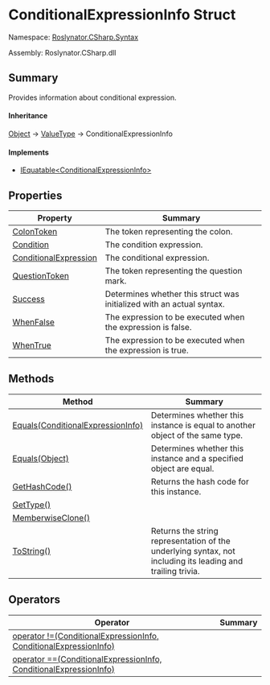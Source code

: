 # ConditionalExpressionInfo Struct

Namespace: [Roslynator.CSharp.Syntax](../README.md)

Assembly: Roslynator\.CSharp\.dll

## Summary

Provides information about conditional expression\.

#### Inheritance

[Object](https://docs.microsoft.com/en-us/dotnet/api/system.object) &#x2192; [ValueType](https://docs.microsoft.com/en-us/dotnet/api/system.valuetype) &#x2192; ConditionalExpressionInfo

#### Implements

* [IEquatable\<ConditionalExpressionInfo>](https://docs.microsoft.com/en-us/dotnet/api/system.iequatable-1)

## Properties

| Property | Summary |
| -------- | ------- |
| [ColonToken](ColonToken/README.md) | The token representing the colon\. |
| [Condition](Condition/README.md) | The condition expression\. |
| [ConditionalExpression](ConditionalExpression/README.md) | The conditional expression\. |
| [QuestionToken](QuestionToken/README.md) | The token representing the question mark\. |
| [Success](Success/README.md) | Determines whether this struct was initialized with an actual syntax\. |
| [WhenFalse](WhenFalse/README.md) | The expression to be executed when the expression is false\. |
| [WhenTrue](WhenTrue/README.md) | The expression to be executed when the expression is true\. |

## Methods

| Method | Summary |
| ------ | ------- |
| [Equals(ConditionalExpressionInfo)](Equals/README.md) | Determines whether this instance is equal to another object of the same type\. |
| [Equals(Object)](Equals/README.md) | Determines whether this instance and a specified object are equal\. |
| [GetHashCode()](GetHashCode/README.md) | Returns the hash code for this instance\. |
| [GetType()](https://docs.microsoft.com/en-us/dotnet/api/system.object.gettype) | |
| [MemberwiseClone()](https://docs.microsoft.com/en-us/dotnet/api/system.object.memberwiseclone) | |
| [ToString()](ToString/README.md) | Returns the string representation of the underlying syntax, not including its leading and trailing trivia\. |

## Operators

| Operator | Summary |
| -------- | ------- |
| [operator !=(ConditionalExpressionInfo, ConditionalExpressionInfo)](op_Inequality/README.md) | |
| [operator ==(ConditionalExpressionInfo, ConditionalExpressionInfo)](op_Equality/README.md) | |

